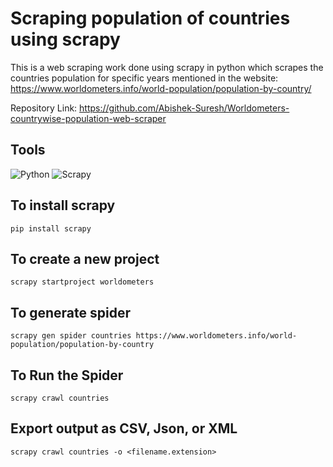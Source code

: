 # Scraping population of countries using scrapy 

This is a web scraping work done using scrapy in python which scrapes the countries population for specific years mentioned in the website: https://www.worldometers.info/world-population/population-by-country/

Repository Link: https://github.com/Abishek-Suresh/Worldometers-countrywise-population-web-scraper

## Tools
![Python](https://img.shields.io/badge/Python-FFD43B?style=for-the-badge&logo=python&logoColor=darkgreen)
![Scrapy](https://img.shields.io/badge/Scrapy-FFD43B?style=for-the-badge&logo=Scrapy)

## To install scrapy
    
    pip install scrapy
    
## To create a new project
    
    scrapy startproject worldometers
    
## To generate spider
    
    scrapy gen spider countries https://www.worldometers.info/world-population/population-by-country

## To Run the Spider

    scrapy crawl countries

## Export output as CSV, Json, or XML

    scrapy crawl countries -o <filename.extension>
